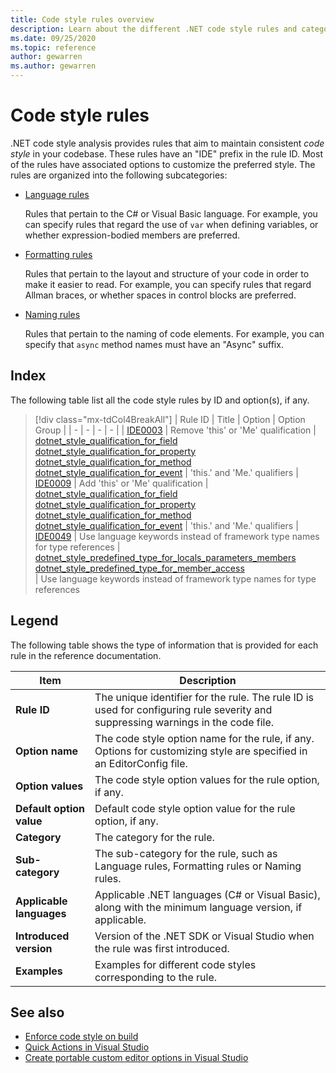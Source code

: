 ```yaml
---
title: Code style rules overview
description: Learn about the different .NET code style rules and categories.
ms.date: 09/25/2020
ms.topic: reference
author: gewarren
ms.author: gewarren
---
```

# Code style rules

.NET code style analysis provides rules that aim to maintain consistent *code style* in your codebase. These rules have an "IDE" prefix in the rule ID. Most of the rules have associated options to customize the preferred style. The rules are organized into the following subcategories:

- [Language rules](language-rules.md)

   Rules that pertain to the C# or Visual Basic language. For example, you can specify rules that regard the use of `var` when defining variables, or whether expression-bodied members are preferred.

- [Formatting rules](formatting-rules.md)

   Rules that pertain to the layout and structure of your code in order to make it easier to read. For example, you can specify rules that regard Allman braces, or whether spaces in control blocks are preferred.

- [Naming rules](naming-rules.md)

   Rules that pertain to the naming of code elements. For example, you can specify that `async` method names must have an "Async" suffix.

## Index

The following table list all the code style rules by ID and option(s), if any.

> [!div class="mx-tdCol4BreakAll"]
> | Rule ID | Title | Option | Option Group |
> | - | - | - | - |
> | [IDE0003](ide0003_ide0009.md) | Remove 'this' or 'Me' qualification | [dotnet_style_qualification_for_field](ide0003_ide0009.md#dotnet\_style\_qualification\_for_field)<br/> [dotnet_style_qualification_for_property](ide0003_ide0009.md#dotnet\_style\_qualification\_for_property)<br/> [dotnet_style_qualification_for_method](ide0003_ide0009.md#dotnet\_style\_qualification\_for_method)<br/> [dotnet_style_qualification_for_event](ide0003_ide0009.md#dotnet\_style\_qualification\_for_event) | 'this.' and 'Me.' qualifiers
> | [IDE0009](ide0003_ide0009.md) | Add 'this' or 'Me' qualification | [dotnet_style_qualification_for_field](ide0003_ide0009.md#dotnet\_style\_qualification\_for_field)<br/> [dotnet_style_qualification_for_property](ide0003_ide0009.md#dotnet\_style\_qualification\_for_property)<br/> [dotnet_style_qualification_for_method](ide0003_ide0009.md#dotnet\_style\_qualification\_for_method)<br/> [dotnet_style_qualification_for_event](ide0003_ide0009.md#dotnet\_style\_qualification\_for_event) | 'this.' and 'Me.' qualifiers
> | [IDE0049](ide0049.md) | Use language keywords instead of framework type names for type references | [dotnet_style_predefined_type_for_locals_parameters_members](ide0049.md#dotnet\_style\_predefined\_type\_for\_locals\_parameters_members)<br/> [dotnet_style_predefined_type_for_member_access](ide0049.md#dotnet\_style\_predefined\_type\_for\_member_access)<br/> | Use language keywords instead of framework type names for type references

## Legend

The following table shows the type of information that is provided for each rule in the reference documentation.

|Item|Description|
|----------|-----------------|
| **Rule ID** |The unique identifier for the rule. The rule ID is used for configuring rule severity and suppressing warnings in the code file.|
| **Option name** |The code style option name for the rule, if any. Options for customizing style are specified in an EditorConfig file.|
| **Option values** |The code style option values for the rule option, if any.|
| **Default option value** |Default code style option value for the rule option, if any.
| **Category** | The category for the rule. |
| **Sub-category** | The sub-category for the rule, such as Language rules, Formatting rules or Naming rules. |
| **Applicable languages** |Applicable .NET languages (C# or Visual Basic), along with the minimum language version, if applicable.|
| **Introduced version** |Version of the .NET SDK or Visual Studio when the rule was first introduced.|
| **Examples** |Examples for different code styles corresponding to the rule.|

## See also

- [Enforce code style on build](../overview.md#code-style-analysis)
- [Quick Actions in Visual Studio](/visualstudio/ide/quick-actions)
- [Create portable custom editor options in Visual Studio](/visualstudio/ide/create-portable-custom-editor-options)
